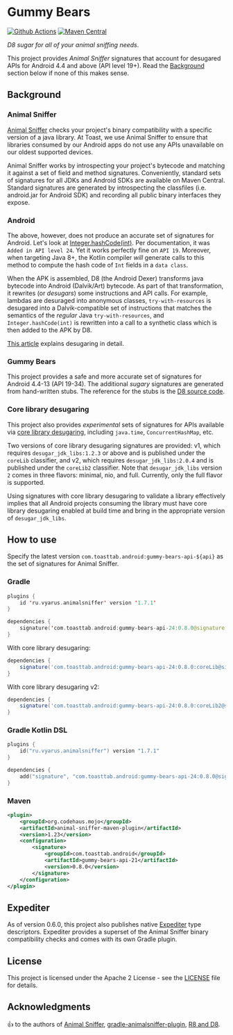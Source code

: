 # Gummy Bears

[![Github Actions](https://github.com/open-toast/gummy-bears/actions/workflows/ci.yml/badge.svg)](https://github.com/open-toast/gummy-bears/actions/workflows/ci.yml)
[![Maven Central](https://img.shields.io/maven-central/v/com.toasttab.android/gummy-bears-api-24)](https://search.maven.org/artifact/com.toasttab.android/gummy-bears-api-24)

_D8 sugar for all of your animal sniffing needs_.

This project provides _Animal Sniffer_ signatures that account for desugared APIs for Android 4.4 and above (API level 19+). Read the [Background](#background) section below if none of this makes sense.

## Background

### Animal Sniffer

[Animal Sniffer](https://www.mojohaus.org/animal-sniffer/) checks your project's binary compatibility with a specific version of a java library. At Toast, we use Animal Sniffer to ensure that libraries consumed by our Android apps do not use any APIs unavailable on our oldest supported devices.

Animal Sniffer works by introspecting your project's bytecode and matching it against a set of field and method signatures. Conveniently, standard sets of signatures for all JDKs and Android SDKs are available on Maven Central. Standard signatures are generated by introspecting the classfiles (i.e. android.jar for Android SDK) and recording all public binary interfaces they expose.

### Android

The above, however, does not produce an accurate set of signatures for Android. Let's look at [Integer.hashCode(int)](https://developer.android.com/reference/java/lang/Integer#hashCode(int)). Per documentation, it was `Added in API level 24`. Yet it works perfectly fine on `API 19`. Moreover, when targeting Java 8+, the Kotlin compiler _will_ generate calls to this method to compute the hash code of `Int` fields in a `data class`.

When the APK is assembled, D8 (the Android Dexer) transforms java bytecode into Android (Dalvik/Art) bytecode. As part of that transformation, it rewrites (or _desugars_) some instructions and API calls. For example, lambdas are desuraged into anonymous classes, `try-with-resources` is desugared into a Dalvik-compatible set of instructions that matches the semantics of the _regular_ Java `try-with-resources`, and `Integer.hashCode(int)` is rewritten into a call to a synthetic class which is then added to the APK by D8.

[This article](https://jakewharton.com/d8-library-desugaring/) explains desugaring in detail.

### Gummy Bears

This project provides a safe and more accurate set of signatures for Android 4.4-13 (API 19-34). The additional _sugary_ signatures are generated from hand-written stubs. The reference for the stubs is the [D8 source code](https://r8.googlesource.com/r8/+/master/src/main/java/com/android/tools/r8/ir/desugar/BackportedMethodRewriter.java).

### Core library desugaring

This project also provides _experimental_ sets of signatures for APIs available via [core library desugaring](https://developer.android.com/studio/write/java8-support), including `java.time`, `ConcurrentHashMap`, etc.

Two versions of core library desugaring signatures are provided: v1, which requires `desugar_jdk_libs:1.2.3` or above and is published under the `coreLib`
classifier, and v2, which requires `desugar_jdk_libs:2.0.4` and is published under the `coreLib2` classifier. Note that `desugar_jdk_libs` version `2`
comes in three flavors: minimal, nio, and full. Currently, only the full flavor is supported.

Using signatures with core library desugaring to validate a library effectively implies that all Android projects consuming the library
must have core library desugaring enabled at build time and bring in the appropriate version of `desugar_jdk_libs`.

## How to use

Specify the latest version `com.toasttab.android:gummy-bears-api-${api}` as the set of signatures for Animal Sniffer.

### Gradle

```kotlin
plugins {
    id 'ru.vyarus.animalsniffer' version '1.7.1'
}

dependencies {
    signature('com.toasttab.android:gummy-bears-api-24:0.8.0@signature')
}
```

With core library desugaring:

```groovy
dependencies {
    signature('com.toasttab.android:gummy-bears-api-24:0.8.0:coreLib@signature')
}
```

With core library desugaring v2:

```groovy
dependencies {
    signature('com.toasttab.android:gummy-bears-api-24:0.8.0:coreLib2@signature')
}
```

### Gradle Kotlin DSL

```kotlin
plugins {
    id("ru.vyarus.animalsniffer") version "1.7.1"
}

dependencies {
    add("signature", "com.toasttab.android:gummy-bears-api-24:0.8.0@signature")
}
```

### Maven

```xml
<plugin>
    <groupId>org.codehaus.mojo</groupId>
    <artifactId>animal-sniffer-maven-plugin</artifactId>
    <version>1.23</version>
    <configuration>
        <signature>
            <groupId>com.toasttab.android</groupId>
            <artifactId>gummy-bears-api-21</artifactId>
            <version>0.8.0</version>
        </signature>
    </configuration>
</plugin>
```

## Expediter

As of version 0.6.0, this project also publishes native [Expediter](https://github.com/open-toast/expediter) type descriptors. Expediter provides a superset
of the Animal Sniffer binary compatibility checks and comes with its own Gradle plugin.

## License

This project is licensed under the Apache 2 License - see the [LICENSE](LICENSE) file for details.

## Acknowledgments

:+1: to the authors of [Animal Sniffer](https://www.mojohaus.org/animal-sniffer/index.html), [gradle-animalsniffer-plugin](https://github.com/xvik/gradle-animalsniffer-plugin), [R8 and D8](https://r8.googlesource.com/r8).
